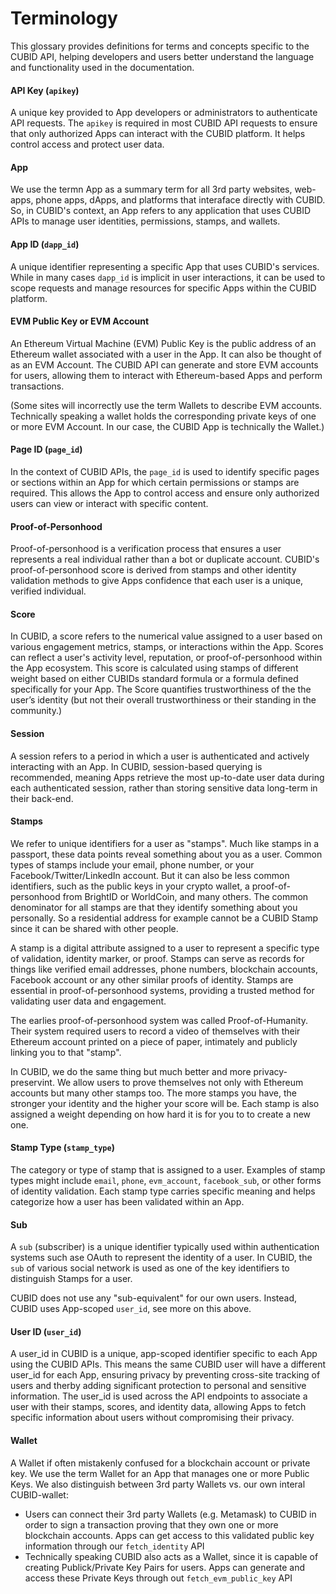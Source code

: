 # Terminology
This glossary provides definitions for terms and concepts specific to the CUBID API, helping developers and users better understand the language and functionality used in the documentation.

#### **API Key (`apikey`)**
A unique key provided to App developers or administrators to authenticate API requests. The `apikey` is required in most CUBID API requests to ensure that only authorized Apps can interact with the CUBID platform. It helps control access and protect user data.

#### **App**
We use the termn App as a summary term for all 3rd party websites, web-apps, phone apps, dApps, and platforms that interaface directly with CUBID. So, in CUBID's context, an App refers to any application that uses CUBID APIs to manage user identities, permissions, stamps, and wallets.

#### **App ID (`dapp_id`)**
A unique identifier representing a specific App that uses CUBID's services. While in many cases `dapp_id` is implicit in user interactions, it can be used to scope requests and manage resources for specific Apps within the CUBID platform.

#### **EVM Public Key or EVM Account**
An Ethereum Virtual Machine (EVM) Public Key is the public address of an Ethereum wallet associated with a user in the App. It can also be thought of as an EVM Account. The CUBID API can generate and store EVM accounts for users, allowing them to interact with Ethereum-based Apps and perform transactions. 

(Some sites will incorrectly use the term Wallets to describe EVM accounts. Technically speaking a wallet holds the corresponding private keys of one or more EVM Account. In our case, the CUBID App is technically the Wallet.)

#### **Page ID (`page_id`)**
In the context of CUBID APIs, the `page_id` is used to identify specific pages or sections within an App for which certain permissions or stamps are required. This allows the App to control access and ensure only authorized users can view or interact with specific content.

#### **Proof-of-Personhood**
Proof-of-personhood is a verification process that ensures a user represents a real individual rather than a bot or duplicate account. CUBID's proof-of-personhood score is derived from stamps and other identity validation methods to give Apps confidence that each user is a unique, verified individual.

#### **Score**
In CUBID, a score refers to the numerical value assigned to a user based on various engagement metrics, stamps, or interactions within the App. Scores can reflect a user's activity level, reputation, or proof-of-personhood within the App ecosystem. This score is calculated using stamps of different weight based on either CUBIDs standard formula or a formula defined specifically for your App. The Score quantifies trustworthiness of the the user’s identity (but not their overall trustworthiness or their standing in the community.)

#### **Session**
A session refers to a period in which a user is authenticated and actively interacting with an App. In CUBID, session-based querying is recommended, meaning Apps retrieve the most up-to-date user data during each authenticated session, rather than storing sensitive data long-term in their back-end.

#### **Stamps**
We refer to unique identifiers for a user as "stamps". Much like stamps in a passport, these data points reveal something about you as a user. Common types of stamps include your email, phone number, or your Facebook/Twitter/LinkedIn account. But it can also be less common identifiers, such as the public keys in your crypto wallet, a proof-of-personhood from BrightID or WorldCoin, and many others. The common denominator for all stamps are that they identify something about you personally. So a residential address for example cannot be a CUBID Stamp since it can be shared with other people.

A stamp is a digital attribute assigned to a user to represent a specific type of validation, identity marker, or proof. Stamps can serve as records for things like verified email addresses, phone numbers, blockchain accounts, Facebook account or any other similar proofs of identity. Stamps are essential in proof-of-personhood systems, providing a trusted method for validating user data and engagement.

The earlies proof-of-personhood system was called Proof-of-Humanity. Their system required users to record a video of themselves with their Ethereum account printed on a piece of paper, intimately and publicly linking you to that "stamp". 

In CUBID, we do the same thing but much better and more privacy-preservint. We allow users to prove themselves not only with Ethereum accounts but many other stamps too. The more stamps you have, the stronger your identity and the higher your score will be. Each stamp is also assigned a weight depending on how hard it is for you to to create a new one.

#### **Stamp Type (`stamp_type`)**
The category or type of stamp that is assigned to a user. Examples of stamp types might include `email`, `phone`, `evm_account`, `facebook_sub`, or other forms of identity validation. Each stamp type carries specific meaning and helps categorize how a user has been validated within an App.

#### **Sub**
A `sub` (subscriber) is a unique identifier typically used within authentication systems such ase OAuth to represent the identity of a user. In CUBID, the `sub` of various social network is used as one of the key identifiers to distinguish Stamps for a user.

CUBID does not use any "sub-equivalent" for our own users. Instead, CUBID uses App-scoped `user_id`, see more on this above.

#### **User ID (`user_id`)**
A user_id in CUBID is a unique, app-scoped identifier specific to each App using the CUBID APIs. This means the same CUBID user will have a different user_id for each App, ensuring privacy by preventing cross-site tracking of users and therby adding significant protection to personal and sensitive information. The user_id is used across the API endpoints to associate a user with their stamps, scores, and identity data, allowing Apps to fetch specific information about users without compromising their privacy.

#### **Wallet**
A Wallet if often mistakenly confused for a blockchain account or private key. We use the term Wallet for an App that manages one or more Public Keys. We also distinguish between 3rd party Wallets vs. our own interal CUBID-wallet:
- Users can connect their 3rd party Wallets (e.g. Metamask) to CUBID in order to sign a transaction proving that they own one or more blockchain accounts. Apps can get access to this validated public key information through our `fetch_identity` API
- Technically speaking CUBID also acts as a Wallet, since it is capable of creating Publick/Private Key Pairs for users. Apps can generate and access these Private Keys through out `fetch_evm_public_key` API
